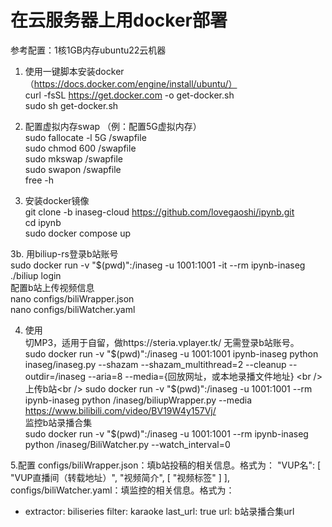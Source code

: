 # 在云服务器上用docker部署
参考配置：1核1GB内存ubuntu22云机器

1. 使用一键脚本安装docker（https://docs.docker.com/engine/install/ubuntu/）<br />
curl -fsSL https://get.docker.com -o get-docker.sh<br />
sudo sh get-docker.sh

2. 配置虚拟内存swap （例：配置5G虚拟内存）<br />
sudo fallocate -l 5G /swapfile<br />
sudo chmod 600 /swapfile<br />
sudo mkswap /swapfile<br />
sudo swapon /swapfile<br />
free -h<br />

3. 安装docker镜像<br />
git clone -b inaseg-cloud https://github.com/lovegaoshi/ipynb.git<br />
cd ipynb<br />
sudo docker compose up<br />

3b. 用biliup-rs登录b站账号<br />
sudo docker run -v "$(pwd)":/inaseg -u 1001:1001 -it --rm ipynb-inaseg<br />
./biliup login<br />
配置b站上传视频信息<br />
nano configs/biliWrapper.json<br />
nano configs/biliWatcher.yaml<br />


4. 使用<br />
切MP3，适用于自留，做https://steria.vplayer.tk/ 无需登录b站账号。<br />
sudo docker run -v "$(pwd)":/inaseg -u 1001:1001 ipynb-inaseg python inaseg/inaseg.py --shazam --shazam_multithread=2 --cleanup --outdir=/inaseg --aria=8 --media={回放网址，或本地录播文件地址} <br />
上传b站<br />
sudo docker run -v "$(pwd)":/inaseg -u 1001:1001 --rm ipynb-inaseg python /inaseg/biliupWrapper.py --media https://www.bilibili.com/video/BV19W4y157Vj/<br />
监控b站录播合集<br />
sudo docker run -v "$(pwd)":/inaseg -u 1001:1001 --rm ipynb-inaseg python /inaseg/BiliWatcher.py --watch_interval=0<br />

5.配置
configs/biliWrapper.json：填b站投稿的相关信息。格式为：
"VUP名": [
        "VUP直播间（转载地址）",
        "视频简介",
        [
            "视频标签"
        ]
    ],
configs/biliWatcher.yaml：填监控的相关信息。格式为：
- extractor: biliseries
  filter: karaoke
  last_url: true
  url: b站录播合集url
  
